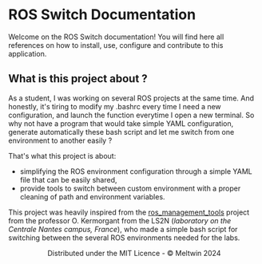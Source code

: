 # ROS Switch Documentation

Welcome on the ROS Switch documentation! You will find here all references on how to install, use, configure and contribute to this application.

## What is this project about ?

As a student, I was working on several ROS projects at the same time. And honestly, it's tiring to modify my .bashrc every time I need a new configuration, and launch the function everytime I open a new terminal. So why not have a program that would take simple YAML configuration, generate automatically these bash script and let me switch from one environment to another easily ?

That's what this project is about: 

- simplifying the ROS environment configuration through a simple YAML file that can be easily shared, 
- provide tools to switch between custom environment with a proper cleaning of path and environment variables.

This project was heavily inspired from the [ros_management_tools](https://github.com/oKermorgant/ros_management_tools/) project from the professor O. Kermorgant from the LS2N (*laboratory on the Centrale Nantes campus, France*), who made a simple bash script for switching between the several ROS environments needed for the labs.


<p style="text-align:center">
    Distributed under the MIT Licence - © Meltwin 2024
</p>
